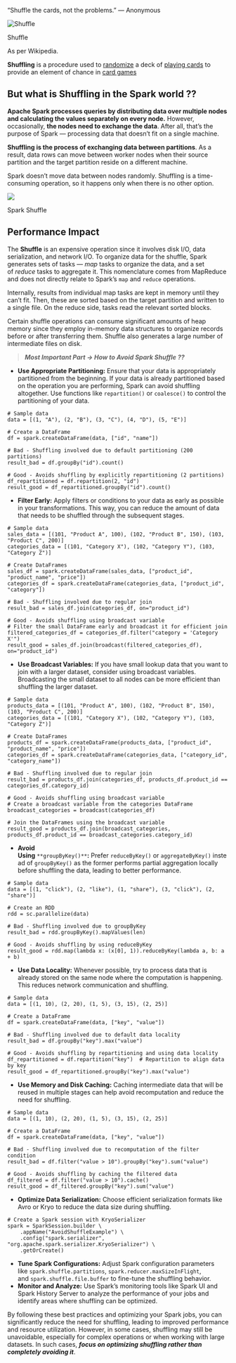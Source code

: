

“Shuffle the cards, not the problems.” — Anonymous

![Shuffle](https://miro.medium.com/v2/resize:fit:1400/0*FWoHBRg6Ltvj8jG6.jpg)

Shuffle

As per Wikipedia.

**Shuffling** is a procedure used to [randomize](https://en.wikipedia.org/wiki/Randomization) a deck of [playing cards](https://en.wikipedia.org/wiki/Playing_card) to provide an element of chance in [card games](https://en.wikipedia.org/wiki/Card_game)

## But what is Shuffling in the Spark world ??

**Apache Spark processes queries by distributing data over multiple nodes and calculating the values separately on every node.** However, occasionally, **the nodes need to exchange the data**. After all, that’s the purpose of Spark — processing data that doesn’t fit on a single machine.

**Shuffling is the process of exchanging data between partitions**. As a result, data rows can move between worker nodes when their source partition and the target partition reside on a different machine.

Spark doesn’t move data between nodes randomly. Shuffling is a time-consuming operation, so it happens only when there is no other option.

![](https://miro.medium.com/v2/resize:fit:1400/1*X5w3oJofekiPCZbJ3RD1Yg.png)

Spark Shuffle

## Performance Impact

The **Shuffle** is an expensive operation since it involves disk I/O, data serialization, and network I/O. To organize data for the shuffle, Spark generates sets of tasks — _map_ tasks to organize the data, and a set of _reduce_ tasks to aggregate it. This nomenclature comes from MapReduce and does not directly relate to Spark’s `map` and `reduce` operations.

Internally, results from individual map tasks are kept in memory until they can’t fit. Then, these are sorted based on the target partition and written to a single file. On the reduce side, tasks read the relevant sorted blocks.

Certain shuffle operations can consume significant amounts of heap memory since they employ in-memory data structures to organize records before or after transferring them. Shuffle also generates a large number of intermediate files on disk.

> **_Most Important Part → How to Avoid Spark Shuffle ??_**

- **Use Appropriate Partitioning:** Ensure that your data is appropriately partitioned from the beginning. If your data is already partitioned based on the operation you are performing, Spark can avoid shuffling altogether. Use functions like `repartition()` or `coalesce()` to control the partitioning of your data.

```
# Sample data  
data = [(1, "A"), (2, "B"), (3, "C"), (4, "D"), (5, "E")]  
  
# Create a DataFrame  
df = spark.createDataFrame(data, ["id", "name"])  
  
# Bad - Shuffling involved due to default partitioning (200 partitions)  
result_bad = df.groupBy("id").count()  
  
# Good - Avoids shuffling by explicitly repartitioning (2 partitions)  
df_repartitioned = df.repartition(2, "id")  
result_good = df_repartitioned.groupBy("id").count()
```

- **Filter Early:** Apply filters or conditions to your data as early as possible in your transformations. This way, you can reduce the amount of data that needs to be shuffled through the subsequent stages.

```
# Sample data  
sales_data = [(101, "Product A", 100), (102, "Product B", 150), (103, "Product C", 200)]  
categories_data = [(101, "Category X"), (102, "Category Y"), (103, "Category Z")]  
  
# Create DataFrames  
sales_df = spark.createDataFrame(sales_data, ["product_id", "product_name", "price"])  
categories_df = spark.createDataFrame(categories_data, ["product_id", "category"])  
  
# Bad - Shuffling involved due to regular join  
result_bad = sales_df.join(categories_df, on="product_id")  
  
# Good - Avoids shuffling using broadcast variable  
# Filter the small DataFrame early and broadcast it for efficient join  
filtered_categories_df = categories_df.filter("category = 'Category X'")  
result_good = sales_df.join(broadcast(filtered_categories_df), on="product_id")
```

- **Use Broadcast Variables:** If you have small lookup data that you want to join with a larger dataset, consider using broadcast variables. Broadcasting the small dataset to all nodes can be more efficient than shuffling the larger dataset.

```
# Sample data  
products_data = [(101, "Product A", 100), (102, "Product B", 150), (103, "Product C", 200)]  
categories_data = [(101, "Category X"), (102, "Category Y"), (103, "Category Z")]  
  
# Create DataFrames  
products_df = spark.createDataFrame(products_data, ["product_id", "product_name", "price"])  
categories_df = spark.createDataFrame(categories_data, ["category_id", "category_name"])  
  
# Bad - Shuffling involved due to regular join  
result_bad = products_df.join(categories_df, products_df.product_id == categories_df.category_id)  
  
# Good - Avoids shuffling using broadcast variable  
# Create a broadcast variable from the categories DataFrame  
broadcast_categories = broadcast(categories_df)  
  
# Join the DataFrames using the broadcast variable  
result_good = products_df.join(broadcast_categories, products_df.product_id == broadcast_categories.category_id)
```

- **Avoid Using** `**groupByKey()**`**:** Prefer `reduceByKey()` or `aggregateByKey()` instead of `groupByKey()` as the former performs partial aggregation locally before shuffling the data, leading to better performance.

```
# Sample data  
data = [(1, "click"), (2, "like"), (1, "share"), (3, "click"), (2, "share")]  
  
# Create an RDD  
rdd = sc.parallelize(data)  
  
# Bad - Shuffling involved due to groupByKey  
result_bad = rdd.groupByKey().mapValues(len)  
  
# Good - Avoids shuffling by using reduceByKey  
result_good = rdd.map(lambda x: (x[0], 1)).reduceByKey(lambda a, b: a + b)
```

- **Use Data Locality:** Whenever possible, try to process data that is already stored on the same node where the computation is happening. This reduces network communication and shuffling.

```
# Sample data  
data = [(1, 10), (2, 20), (1, 5), (3, 15), (2, 25)]  
  
# Create a DataFrame  
df = spark.createDataFrame(data, ["key", "value"])  
  
# Bad - Shuffling involved due to default data locality  
result_bad = df.groupBy("key").max("value")  
  
# Good - Avoids shuffling by repartitioning and using data locality  
df_repartitioned = df.repartition("key")  # Repartition to align data by key  
result_good = df_repartitioned.groupBy("key").max("value")

```
- **Use Memory and Disk Caching:** Caching intermediate data that will be reused in multiple stages can help avoid recomputation and reduce the need for shuffling.

```
# Sample data  
data = [(1, 10), (2, 20), (1, 5), (3, 15), (2, 25)]  
  
# Create a DataFrame  
df = spark.createDataFrame(data, ["key", "value"])  
  
# Bad - Shuffling involved due to recomputation of the filter condition  
result_bad = df.filter("value > 10").groupBy("key").sum("value")  
  
# Good - Avoids shuffling by caching the filtered data  
df_filtered = df.filter("value > 10").cache()  
result_good = df_filtered.groupBy("key").sum("value")
```

- **Optimize Data Serialization:** Choose efficient serialization formats like Avro or Kryo to reduce the data size during shuffling.

```
# Create a Spark session with KryoSerializer  
spark = SparkSession.builder \  
    .appName("AvoidShuffleExample") \  
    .config("spark.serializer", "org.apache.spark.serializer.KryoSerializer") \  
    .getOrCreate()
```

- **Tune Spark Configurations:** Adjust Spark configuration parameters like `spark.shuffle.partitions`, `spark.reducer.maxSizeInFlight`, and `spark.shuffle.file.buffer` to fine-tune the shuffling behavior.
- **Monitor and Analyze:** Use Spark’s monitoring tools like Spark UI and Spark History Server to analyze the performance of your jobs and identify areas where shuffling can be optimized.

By following these best practices and optimizing your Spark jobs, you can significantly reduce the need for shuffling, leading to improved performance and resource utilization. However, in some cases, shuffling may still be unavoidable, especially for complex operations or when working with large datasets. In such cases, **_focus on optimizing shuffling rather than completely avoiding it_**.
